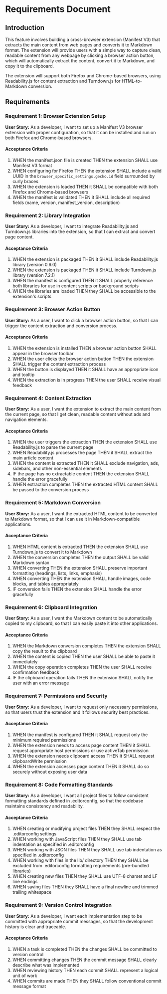 # Requirements Document

## Introduction

This feature involves building a cross-browser extension (Manifest V3) that extracts the main content from web pages and converts it to Markdown format. The extension will provide users with a simple way to capture clean, readable content from any webpage by clicking a browser action button, which will automatically extract the content, convert it to Markdown, and copy it to the clipboard.

The extension will support both Firefox and Chrome-based browsers, using Readability.js for content extraction and Turndown.js for HTML-to-Markdown conversion.

## Requirements

### Requirement 1: Browser Extension Setup

**User Story:** As a developer, I want to set up a Manifest V3 browser extension with proper configuration, so that it can be installed and run on both Firefox and Chrome-based browsers.

#### Acceptance Criteria

1. WHEN the manifest.json file is created THEN the extension SHALL use Manifest V3 format
2. WHEN configuring for Firefox THEN the extension SHALL include a valid UUID in the `browser_specific_settings.gecko.id` field surrounded by curly braces
3. WHEN the extension is loaded THEN it SHALL be compatible with both Firefox and Chrome-based browsers
4. WHEN the manifest is validated THEN it SHALL include all required fields (name, version, manifest_version, description)

### Requirement 2: Library Integration

**User Story:** As a developer, I want to integrate Readability.js and Turndown.js libraries into the extension, so that I can extract and convert page content.

#### Acceptance Criteria

1. WHEN the extension is packaged THEN it SHALL include Readability.js library (version 0.6.0)
2. WHEN the extension is packaged THEN it SHALL include Turndown.js library (version 7.2.1)
3. WHEN the manifest is configured THEN it SHALL properly reference both libraries for use in content scripts or background scripts
4. WHEN the libraries are loaded THEN they SHALL be accessible to the extension's scripts

### Requirement 3: Browser Action Button

**User Story:** As a user, I want to click a browser action button, so that I can trigger the content extraction and conversion process.

#### Acceptance Criteria

1. WHEN the extension is installed THEN a browser action button SHALL appear in the browser toolbar
2. WHEN the user clicks the browser action button THEN the extension SHALL trigger the content extraction process
3. WHEN the button is displayed THEN it SHALL have an appropriate icon and tooltip
4. WHEN the extraction is in progress THEN the user SHALL receive visual feedback

### Requirement 4: Content Extraction

**User Story:** As a user, I want the extension to extract the main content from the current page, so that I get clean, readable content without ads and navigation elements.

#### Acceptance Criteria

1. WHEN the user triggers the extraction THEN the extension SHALL use Readability.js to parse the current page
2. WHEN Readability.js processes the page THEN it SHALL extract the main article content
3. WHEN the content is extracted THEN it SHALL exclude navigation, ads, sidebars, and other non-essential elements
4. IF the page has no extractable content THEN the extension SHALL handle the error gracefully
5. WHEN extraction completes THEN the extracted HTML content SHALL be passed to the conversion process

### Requirement 5: Markdown Conversion

**User Story:** As a user, I want the extracted HTML content to be converted to Markdown format, so that I can use it in Markdown-compatible applications.

#### Acceptance Criteria

1. WHEN HTML content is extracted THEN the extension SHALL use Turndown.js to convert it to Markdown
2. WHEN the conversion completes THEN the output SHALL be valid Markdown syntax
3. WHEN converting THEN the extension SHALL preserve important formatting (headings, lists, links, emphasis)
4. WHEN converting THEN the extension SHALL handle images, code blocks, and tables appropriately
5. IF conversion fails THEN the extension SHALL handle the error gracefully

### Requirement 6: Clipboard Integration

**User Story:** As a user, I want the Markdown content to be automatically copied to my clipboard, so that I can easily paste it into other applications.

#### Acceptance Criteria

1. WHEN the Markdown conversion completes THEN the extension SHALL copy the result to the clipboard
2. WHEN the content is copied THEN the user SHALL be able to paste it immediately
3. WHEN the copy operation completes THEN the user SHALL receive confirmation feedback
4. IF the clipboard operation fails THEN the extension SHALL notify the user with an error message

### Requirement 7: Permissions and Security

**User Story:** As a developer, I want to request only necessary permissions, so that users trust the extension and it follows security best practices.

#### Acceptance Criteria

1. WHEN the manifest is configured THEN it SHALL request only the minimum required permissions
2. WHEN the extension needs to access page content THEN it SHALL request appropriate host permissions or use activeTab permission
3. WHEN the extension needs clipboard access THEN it SHALL request clipboardWrite permission
4. WHEN the extension accesses page content THEN it SHALL do so securely without exposing user data

### Requirement 8: Code Formatting Standards

**User Story:** As a developer, I want all project files to follow consistent formatting standards defined in .editorconfig, so that the codebase maintains consistency and readability.

#### Acceptance Criteria

1. WHEN creating or modifying project files THEN they SHALL respect the .editorconfig settings
2. WHEN working with JavaScript files THEN they SHALL use tab indentation as specified in .editorconfig
3. WHEN working with JSON files THEN they SHALL use tab indentation as specified in .editorconfig
4. WHEN working with files in the lib/ directory THEN they SHALL be excluded from .editorconfig formatting requirements (pre-bundled libraries)
5. WHEN creating new files THEN they SHALL use UTF-8 charset and LF line endings
6. WHEN saving files THEN they SHALL have a final newline and trimmed trailing whitespace

### Requirement 9: Version Control Integration

**User Story:** As a developer, I want each implementation step to be committed with appropriate commit messages, so that the development history is clear and traceable.

#### Acceptance Criteria

1. WHEN a task is completed THEN the changes SHALL be committed to version control
2. WHEN committing changes THEN the commit message SHALL clearly describe what was implemented
3. WHEN reviewing history THEN each commit SHALL represent a logical unit of work
4. WHEN commits are made THEN they SHALL follow conventional commit message format
